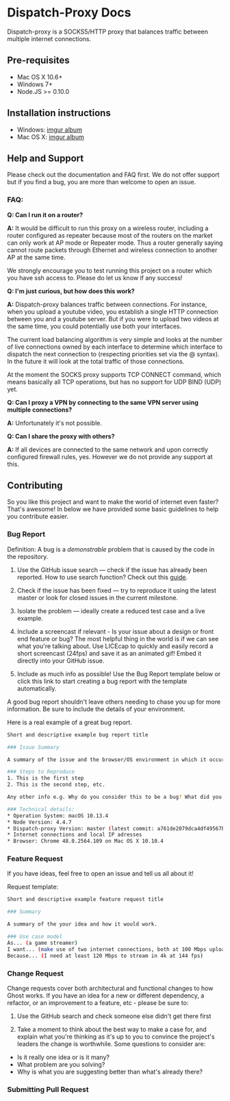# Dispatch-Proxy Docs

Dispatch-proxy is a SOCKS5/HTTP proxy that balances traffic between multiple internet connections.

## Pre-requisites
* Mac OS X 10.6+
* Windows 7+
* Node.JS >= 0.10.0

## Installation instructions

* Windows: [imgur album](http://imgur.com/a/0snis)
* Mac OS X: [imgur album](http://imgur.com/a/TSD5F)

## Help and Support
Please check out the documentation and FAQ first. We do not offer support but if you find a bug, you are more than welcome to open an issue.

### FAQ: ###
**Q: Can I run it on a router?**

**A:** It would be difficult to run this proxy on a wireless router, including a router configured as repeater because most of the routers on the market can only work at AP mode or Repeater mode. Thus a router generally saying cannot route packets through Ethernet and wireless connection to another AP at the same time.

We strongly encourage you to test running this project on a router which you have ssh access to. Please do let us know if any success!

**Q: I'm just curious, but how does this work?**

**A:** Dispatch-proxy balances traffic between connections. For instance, when you upload a youtube video, you establish a single HTTP connection between you and a youtube server. But if you were to upload two videos at the same time, you could potentially use both your interfaces.

The current load balancing algorithm is very simple and looks at the number of live connections owned by each interface to determine which interface to dispatch the next connection to (respecting priorities set via the @ syntax). In the future it will look at the total traffic of those connections.

At the moment the SOCKS proxy supports TCP CONNECT command, which means basically all TCP operations, but has no support for UDP BIND (UDP) yet.

**Q: Can I proxy a VPN by connecting to the same VPN server using multiple connections?**

**A:** Unfortunately it's not possible.

**Q: Can I share the proxy with others?**

**A:** If all devices are connected to the same network and upon correctly configured firewall rules, yes. However we do not provide any support at this.

## Contributing
So you like this project and want to make the world of internet even faster? That's awesome! In below we have provided some basic guidelines to help you contribute easier.

### Bug Report
Definition: A bug is a *demonstrable* problem that is caused by the code in the repository.

1. Use the GitHub issue search — check if the issue has already been reported. How to use search function? Check out this [guide](https://help.github.com/articles/using-search-to-filter-issues-and-pull-requests/).

2. Check if the issue has been fixed — try to reproduce it using the latest master or look for closed issues in the current milestone.

3. Isolate the problem — ideally create a reduced test case and a live example.

4. Include a screencast if relevant - Is your issue about a design or front end feature or bug? The most helpful thing in the world is if we can see what you're talking about. Use LICEcap to quickly and easily record a short screencast (24fps) and save it as an animated gif! Embed it directly into your GitHub issue.

5. Include as much info as possible! Use the Bug Report template below or click this link to start creating a bug report with the template automatically.

A good bug report shouldn't leave others needing to chase you up for more information. Be sure to include the details of your environment.

Here is a real example of a great bug report.


```sh
Short and descriptive example bug report title

### Issue Summary

A summary of the issue and the browser/OS environment in which it occurs.

### Steps to Reproduce
1. This is the first step
2. This is the second step, etc.

Any other info e.g. Why do you consider this to be a bug? What did you expect to happen instead?

### Technical details:
* Operation System: macOS 10.13.4
* Node Version: 4.4.7
* Dispatch-proxy Version: master (latest commit: a761de2079dca4df49567b1bddac492f25033985)
* Internet connections and local IP adresses
* Browser: Chrome 48.0.2564.109 on Mac OS X 10.10.4
```

### Feature Request
If you have ideas, feel free to open an issue and tell us all about it!

Request template:
```sh
Short and descriptive example feature request title

### Summary

A summary of the your idea and how it would work.

### Use case model
As... (a game streamer)
I want... (make use of two internet connections, both at 100 Mbps upload)
Because... (I need at least 120 Mbps to stream in 4k at 144 fps)
```

### Change Request
Change requests cover both architectural and functional changes to how Ghost works. If you have an idea for a new or different dependency, a refactor, or an improvement to a feature, etc - please be sure to:

1. Use the GitHub search and check someone else didn't get there first

2. Take a moment to think about the best way to make a case for, and explain what you're thinking as it's up to you to convince the project's leaders the change is worthwhile. Some questions to consider are:

* Is it really one idea or is it many?
* What problem are you solving?
* Why is what you are suggesting better than what's already there?




### Submitting Pull Request
